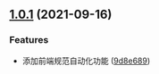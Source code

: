 ## [1.0.1](https://github.com/QiYoe/c-blog/compare/1.0.0...1.0.1) (2021-09-16)


### Features

* 添加前端规范自动化功能 ([9d8e689](https://github.com/QiYoe/c-blog/commit/9d8e689028b0d8093a59bb779b647c1fafa6181f))



